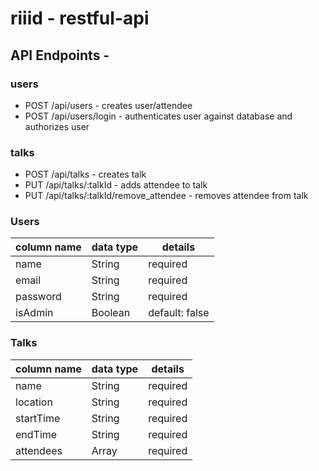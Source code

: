# riiid - restful-api

## API Endpoints - 

### users
   * POST /api/users - creates user/attendee
   * POST /api/users/login - authenticates user against database and authorizes user
  
### talks
   * POST /api/talks - creates talk
   * PUT /api/talks/:talkId - adds attendee to talk
   * PUT /api/talks/:talkId/remove_attendee - removes attendee from talk
   
### Users
| column name   | data type 	| details        |
|---------------|-------------|----------------|
| name          | String    	| required       |
| email         | String    	| required       |
| password      | String      | required       |
| isAdmin       | Boolean     | default: false |

### Talks
| column name  	| data type 	| details   |
|---------------|-------------|-----------|
| name         	| String    	| required  |
| location      | String    	| required  |
| startTime     | String      | required  |
| endTime       | String      | required  |
| attendees     | Array       | required  |
